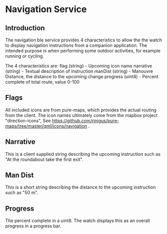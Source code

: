 # Navigation Service
## Introduction
The navigation ble service provides 4 characteristics to allow the the watch to display navigation instructions from a companion application.  The intended purpose is when performing some outdoor activities, for example running or cycling.

The 4 characteristics are:
flag (string) - Upcoming icon name
narrative (string) - Textual description of instruction
manDist (string) - Manouvre Distance, the distance to the upcoming change
progress (uint8) - Percent complete of total route, value 0-100

## Flags
All included icons are from pure-maps, which provides the actual routing from the client. The icon names ultimately come from the mapbox project "direction-icons", See https://github.com/rinigus/pure-maps/tree/master/qml/icons/navigation .

## Narrative
This is a client supplied string describing the upcoming instruction such as "At the roundabout take the first exit".

## Man Dist
This is a short string describing the distance to the upcoming instruction such as "50 m".

## Progress
The percent complete in a uint8.  The watch displays this as an overall progress in a progress bar.
